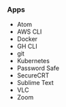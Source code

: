 ### Apps
- Atom
- AWS CLI
- Docker
- GH CLI
- git
- Kubernetes
- Password Safe
- SecureCRT
- Sublime Text
- VLC
- Zoom
